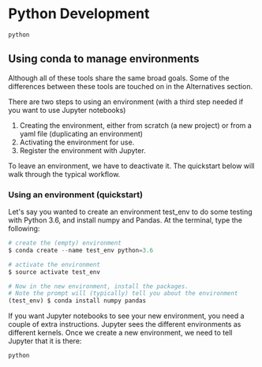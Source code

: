 # Python Development
```python ```

## Using conda to manage environments
Although all of these tools share the same broad goals. Some of the differences between these tools are touched on in the Alternatives section.

There are two steps to using an environment (with a third step needed if you want to use Jupyter notebooks)

1. Creating the environment, either from scratch (a new project) or from a yaml file (duplicating an environment)
2. Activating the environment for use.
3. Register the environment with Jupyter.

To leave an environment, we have to deactivate it. The quickstart below will walk through the typical workflow.

### Using an environment (quickstart)
Let's say you wanted to create an environment test_env to do some testing with Python 3.6, and install numpy and Pandas. At the terminal, type the following:

```python
# create the (empty) environment
$ conda create --name test_env python=3.6

# activate the environment
$ source activate test_env

# Now in the new environment, install the packages.
# Note the prompt will (typically) tell you about the environment
(test_env) $ conda install numpy pandas
```
If you want Jupyter notebooks to see your new environment, you need a couple of extra instructions. Jupyter sees the different environments as different kernels. Once we create a new environment, we need to tell Jupyter that it is there:



```python ```
